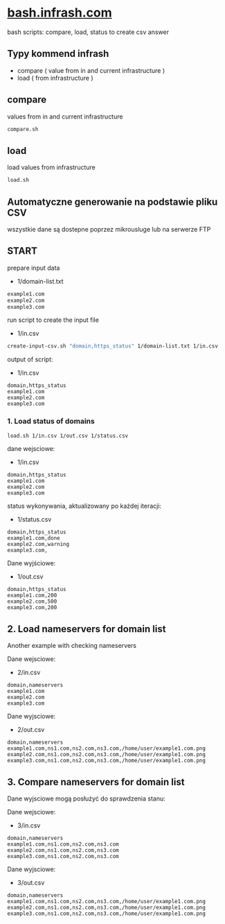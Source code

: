 # [bash.infrash.com](https://infrash.github.io/bash/)

bash scripts: compare, load, status to create csv answer



## Typy kommend infrash

+ compare ( value from in and current infrastructure )
+ load ( from infrastructure )

## compare

values from in and current infrastructure

```bash
compare.sh
```


## load

load values from infrastructure

```bash
load.sh
```




## Automatyczne generowanie na podstawie pliku CSV

wszystkie dane są dostepne poprzez mikrousluge
lub na serwerze FTP

## START

prepare input data
+ 1/domain-list.txt

```txt
example1.com
example2.com
example3.com
```

run script to create the input file 
+ 1/in.csv 

```bash
create-input-csv.sh "domain,https_status" 1/domain-list.txt 1/in.csv
```

output of script:
+ 1/in.csv

```csv
domain,https_status
example1.com
example2.com
example3.com
```

### 1. Load status of domains

```bash
load.sh 1/in.csv 1/out.csv 1/status.csv
```

dane wejsciowe: 
+ 1/in.csv

```csv
domain,https_status
example1.com
example2.com
example3.com
```

status wykonywania, aktualizowany po każdej iteracji: 
+ 1/status.csv

```csv
domain,https_status
example1.com,done
example2.com,warning
example3.com,
```


Dane wyjściowe:
+ 1/out.csv

```csv
domain,https_status
example1.com,200
example2.com,500
example3.com,200
```

## 2. Load nameservers for domain list

Another example with checking nameservers

Dane wejsciowe:
+ 2/in.csv

```csv
domain,nameservers
example1.com
example2.com
example3.com
```

Dane wyjsciowe:
+ 2/out.csv

```csv
domain,nameservers
example1.com,ns1.com,ns2.com,ns3.com,/home/user/example1.com.png 
example2.com,ns1.com,ns2.com,ns3.com,/home/user/example1.com.png
example3.com,ns1.com,ns2.com,ns3.com,/home/user/example1.com.png
```

## 3. Compare nameservers for domain list

Dane wyjsciowe mogą posłużyć do sprawdzenia stanu:

Dane wejsciowe:
+ 3/in.csv

```csv
domain,nameservers
example1.com,ns1.com,ns2.com,ns3.com
example2.com,ns1.com,ns2.com,ns3.com
example3.com,ns1.com,ns2.com,ns3.com
```


Dane wyjsciowe:
+ 3/out.csv

```csv
domain,nameservers
example1.com,ns1.com,ns2.com,ns3.com,/home/user/example1.com.png 
example2.com,ns1.com,ns2.com,ns3.com,/home/user/example1.com.png
example3.com,ns1.com,ns2.com,ns3.com,/home/user/example1.com.png
```
